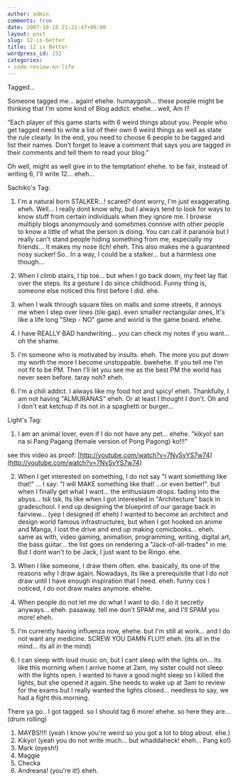 ```yaml
---
author: admin
comments: true
date: 2007-10-18 21:21:47+00:00
layout: post
slug: 12-is-better
title: 12 is Better
wordpress_id: 152
categories:
- code-review-on-life
---
```


Tagged...

Someone tagged me... again! ehehe. humaygosh... these poeple might be thinking that I'm some kind of Blog addict. ehehe... well, Am I?


“Each player of this game starts with 6 weird things about you. People who get tagged need to write a list of their own 6 weird things as well as state the rule clearly. In the end, you need to choose 6 people to be tagged and list their names. Don’t forget to leave a comment that says you are tagged in their comments and tell them to read your blog.”


Oh well, might as well give in to the temptation! ehehe. to be fair, instead of writing 6, I'll write 12... eheh...

Sachiko's Tag:

1. I'm a natural born STALKER...! scared? dont worry, I'm just exaggerating. eheh. Well... I really dont know why, but I always tend to look for ways to know stuff from certain individuals when they ignore me. I browse multiply blogs anonymously and sometimes connive with other people to know a little of what the person is doing. You can call it paranoia but I really can't stand people hiding something from me, especially my friends... It makes my nose itch! eheh. This also makes me a guaranteed nosy sucker! So.. In a way, I could be a stalker... but a harmless one though...

2. When I climb stairs, I tip toe... but when I go back down, my feet lay flat over the steps. Its a gesture I do since childhood. Funny thing is, someone else noticed this first before I did. ehe.

3. when I walk through square tiles on malls and some streets, it annoys me when I step over lines (tile gap). even smaller rectangular ones, It's like a life long "Step - NO" game and world is the game board. ehehe.

4. I have REALLY BAD handwriting... you can check my notes if you want... oh the shame.

5. I'm someone who is motivated by insults. eheh. The more you put down my worth the more I become unstoppable. bwehehe. If you tell me I'm not fit to be PM. Then I'll let you see me as the best PM the world has never seen before. taray noh? eheh. 

6. I'm a chili addict. I always like my food hot and spicy! eheh. Thankfully, I am not having "ALMURANAS" eheh. Or at least I thought I don't. Oh and I don't eat ketchup if its not in a spaghetti or burger...

Light's Tag:

1. I am an animal lover, even if I do not have any pet... ehehe. "kikyo! san na si Pang Pagang (female version of Pong Pagong) ko!!!"

see this video as proof: [http://youtube.com/watch?v=7NvSyYS7w74](http://youtube.com/watch?v=7NvSyYS7w74)

2. When I get interested on something, I do not say "I want something like that!" ... I say: "I will MAKE something like that! ...or even better!". but when I finally get what I want... the enthusiasm drops. fading into the abyss... tsk tsk. Its like when I got interested in "Architecture" back in gradeschool. I end up designing the blueprint of our garage back in fairview... (yep I designed it! eheh) I wanted to become an architect and design world famous infrastructures, but when I got hooked on anime and Manga, I lost the drive and end up making comicbooks... eheh. same as with, video gaming, animation, programming, writing, digital art, the bass guitar... the list goes on rendering a "Jack-of-all-trades" in me. But I dont wan't to be Jack, I just want to be Ringo. ehe.

3. When I like someone, I draw them often. ehe. basically, its one of the reasons why I draw again. Nowadays, its like a prerequisite that I do not draw until I have enough inspiration that I need. eheh. funny cos I noticed, I do not draw males anymore. ehehe.

4. When people do not let me do what I want to do. I do it secretly anyways... eheh. pasaway. tell me don't SPAM me, and I'll SPAM you more! eheh.

5. I'm currently having influenza now, ehehe. but I'm still at work... and I do not want any medicine. SCREW YOU DAMN FLU!!! eheh. (its all in the mind... its all in the mind)

6. I can sleep with loud music on, but I cant sleep with the lights on... Its like this morning when I arrive home at 2am, my sister could not sleep with the lights open. I wanted to have a good night sleep so I killed the lights, but she opened it again. She needs to wake up at 3am to review for the exams but I really wanted the lights closed... needless to say, we had a fight this morning.

There ya go.. I got tagged. so I should tag 6 more! ehehe. so here they are... (drum rolling)

1. MAYBS!!!! (yeah I know you're weird so you got a lot to blog about. ehe.)
2. Kikyo! (yeah you do not write much... but whaddaheck! eheh... Pang ko!)
3. Mark (oyesh!)
4. Maggie
5. Checka
6. Andreana! (you're it!) eheh.
